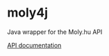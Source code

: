 moly4j
======

Java wrapper for the Moly.hu API

[API documentation](http://moly.hu/dokumentumok/api)